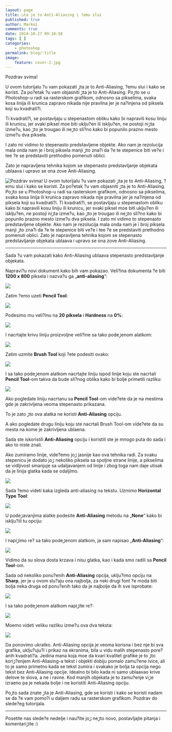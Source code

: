```yaml
---
layout: page
title: ٹta je to Anti-Aliasing i ?emu slu‍i
published: true
author: Marko1
comments: true
date: 2014-10-27 09:10:58
tags: [ ]
categories:
    - photoshop
permalink: blog/:title
image:
    feature: cover-2.jpg
---
```

Pozdrav svima!
  
U ovom tutorijalu ?u vam pokazati ڑta je to Anti-Aliasing, ?emu slu‍i i kako se koristi. Za po?etak ?u vam objasniti ڑta je to Anti-Aliasing. Poڑto se u Photoshop-u radi sa rasterskom grafikom, odnosno sa pikselima, svaka kosa linija ili kru‍nica zapravo nikada nije pravilna jer je na?injena od piksela koji su kvadrati?i.
  
Ti kvadrati?i, se postavljaju u stepenastom obliku kako bi napravili kosu liniju ili kru‍nicu, jer svaki piksel mo‍e biti uklju?en ili isklju?en, ne postoji niڑta izme?u, kao ڑto je trougao ili neڑto sli?no kako bi popunilo prazno mesto izme?u dva piksela.
  
I zato mi vidimo to stepenasto predstavljene objekte. Ako nam je rezolucija mala onda nam je i broj piksela manji ڑto zna?i da ?e te stepenice biti ve?e i te‍e ?e se predstaviti prethodno pomenuti oblici.
  
Zato je napravljena tehnika kojom se stepenasto predstavljanje objekata ubla‍ava i upravo se ona zove Anti-Aliasing.

![Pozdrav svima! U ovom tutorijalu ?u vam pokazati ڑta je to Anti-Aliasing, ?emu slu‍i i kako se koristi. Za po?etak ?u vam objasniti ڑta je to Anti-Aliasing. Poڑto se u Photoshop-u radi sa rasterskom grafikom, odnosno sa pikselima, svaka kosa linija ili kru‍nica zapravo nikada nije pravilna jer je na?injena od piksela koji su kvadrati?i.  
Ti kvadrati?i, se postavljaju u stepenastom obliku kako bi napravili kosu liniju ili kru‍nicu, jer svaki piksel mo‍e biti uklju?en ili isklju?en, ne postoji niڑta izme?u, kao ڑto je trougao ili neڑto sli?no kako bi popunilo prazno mesto izme?u dva piksela.  
I zato mi vidimo to stepenasto predstavljene objekte. Ako nam je rezolucija mala onda nam je i broj piksela manji ڑto zna?i da ?e te stepenice biti ve?e i te‍e ?e se predstaviti prethodno pomenuti oblici.  
Zato je napravljena tehnika kojom se stepenasto predstavljanje objekata ubla‍ava i upravo se ona zove Anti-Aliasing.][2] 

* * *

Sada ?u vam pokazati kako Anti-Aliasing ubla‍ava stepenasto predstavljanje objekata.
  
Napravi?u novi dokument kako bih vam pokazao. Veli?ina dokumenta ?e biti **1200 x 800** piksela i nazva?u ga „**anti-aliasing**“:

![][3]

Zatim ?emo uzeti **Pencil Tool**:

![][4]

Podesimo mu veli?inu na **20** **piksela** i **Hardness** na **0%**:

![][5]

I nacrtajte krivu liniju proizvoljne veli?ine sa tako podeڑenom alatkom:

![][6]

Zatim uzmite **Brush Tool** koji ?ete podesiti ovako:

![][7]

I sa tako podeڑenom alatkom nacrtajte liniju ispod linije koju ste nacrtali **Pencil Tool**-om takva da bude sli?nog oblika kako bi bolje primetili razliku:

![][8]

Ako pogledate liniju nacrtanu sa **Pencil Tool**-om vide?ete da je na mestima gde je zakrivljena veoma stepenasto prikazana.
  
To je zato ڑto ova alatka ne koristi **Anti-Aliasing** opciju.

A ako pogledate drugu liniju koju ste nacrtali Brush Tool-om vide?ete da su mesta na kome je zakrivljena ubla‍ena.
  
Sada ste iskoristili **Anti-Aliasing** opciju i koristili ste je mnogo puta do sada i ako to niste znali.
  
Ako zumiramo linije, vide?emo joڑ jasnije kao ova tehnika radi. Za svaku stepenicu je dodato joڑ nekoliko piksela sa spoljne strane linije, a pikselima se vidljivost smanjuje sa udaljavanjem od linije i zbog toga nam daje utisak da je linija glatka kada se odaljimo.

![][9]

Sada ?emo videti kaka izgleda anti-aliasing na tekstu. Uzmimo **Horizontal** **Type** **Tool**:

![][10]

U podeڑavanjima alatke podesite **Anti-Aliasing** metodu na „**None**“ kako bi isklju?ili tu opciju:

![][11]

I napiڑimo re? sa tako podeڑenom alatkom, ja sam napisao „**Anti-Aliasing**“:

![][12]

Vidimo da su slova dosta krzava i nisu glatka, kao i kada smo radili sa **Pencil Tool**-om.
  
Sada od nekoliko ponu?enih **Anti-Aliasing** opcija, uklju?imo opciju na **Sharp**, jer je u ovom slu?aju ona najbolja, za neki drugi font ?e mo‍da biti bolja neka druga od ponu?enih tako da je najbolje da ih sve isprobate:

![][13]

I sa tako podeڑenom alatkom napiڑite re?:

![][1]

Mo‍emo videti veliku razliku izme?u ova dva teksta:

![][14]

Da ponovimo ukratko. Anti-Aliasing opcija je veoma korisna i bez nje bi sva grafika, uklju?uju?i i prikaz na ekranima, bila u vidu malih stepenasto pore?anih kvadrati?a. Jedina mana koja mo‍e da kvari kvalitet grafike je to ڑto koriڑ?enjem Anti-Aliasing-a tekst i objekti dobiju pomalo zamu?ene ivice, ali to je samo primetno kada se tekst zumira i svakako je bolja ta opcija nego tekst bez Anti-Aliasing opcije. Idealno bi bilo kada ni samo ubla‍avao krive delove te slova, a ne i ravne. Kod manjih objekata je to zamu?enje viڑe izra‍eno pa je nekada bolje i ne koristiti Anti-Aliasing opciju.
  
Poڑto sada znate ڑta je Anti-Aliasing, gde se koristi i kako se koristi nadam se da ?e vam pomo?i u daljem radu sa rasterskom grafikom. Pozdrav do slede?eg tutorijala.

* * *

Posetite nas slede?e nedelje i nau?ite joڑ neڑto novo, postavljajte pitanja i komentariڑite :)

 [1]: {{site.baseurl}}/images/post/uploads/2014/10/anti_aliasing.12.anti_aliasing_rec.jpg
 [2]: .jpg
 [3]: {{site.baseurl}}/images/post/uploads/2014/10/anti_aliasing.1.new_.jpg
 [4]: {{site.baseurl}}/images/post/uploads/2014/10/anti_aliasing.2.pencil_tool.jpg
 [5]: {{site.baseurl}}/images/post/uploads/2014/10/anti_aliasing.3.pencil_tool_podesavanja.jpg
 [6]: {{site.baseurl}}/images/post/uploads/2014/10/anti_aliasing.4.pencil_tool_linija.jpg
 [7]: {{site.baseurl}}/images/post/uploads/2014/10/anti_aliasing.5.brush_tool_podesavanja.jpg
 [8]: {{site.baseurl}}/images/post/uploads/2014/10/anti_aliasing.6.linije.jpg
 [9]: {{site.baseurl}}/images/post/uploads/2014/10/anti_aliasing.7.uvcane_linije.jpg
 [10]: {{site.baseurl}}/images/post/uploads/2014/10/anti_aliasing.8.type_tool.jpg
 [11]: {{site.baseurl}}/images/post/uploads/2014/10/anti_aliasing.9.none_.jpg
 [12]: {{site.baseurl}}/images/post/uploads/2014/10/anti_aliasing.10.aliasing_rec.jpg
 [13]: {{site.baseurl}}/images/post/uploads/2014/10/anti_aliasing.11.sharp_.jpg
 [14]: {{site.baseurl}}/images/post/uploads/2014/10/anti_aliasing.13.razlika.jpg